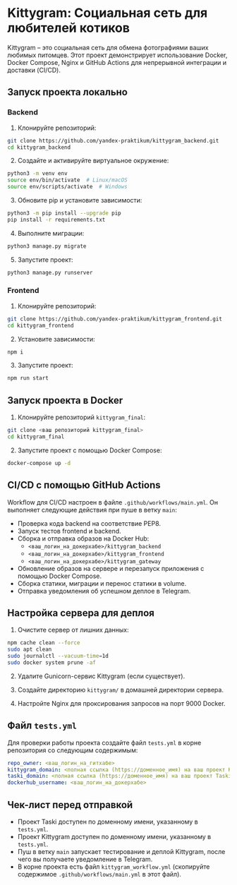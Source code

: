 # Kittygram: Социальная сеть для любителей котиков

Kittygram – это социальная сеть для обмена фотографиями ваших любимых питомцев. Этот проект демонстрирует использование Docker, Docker Compose, Nginx и GitHub Actions для непрерывной интеграции и доставки (CI/CD).

## Запуск проекта локально

### Backend

1. Клонируйте репозиторий:

```bash
git clone https://github.com/yandex-praktikum/kittygram_backend.git
cd kittygram_backend
```

2. Создайте и активируйте виртуальное окружение:

```bash
python3 -m venv env
source env/bin/activate  # Linux/macOS
source env/scripts/activate  # Windows
```

3. Обновите pip и установите зависимости:

```bash
python3 -m pip install --upgrade pip
pip install -r requirements.txt
```

4. Выполните миграции:

```bash
python3 manage.py migrate
```

5. Запустите проект:

```bash
python3 manage.py runserver
```

### Frontend

1. Клонируйте репозиторий:

```bash
git clone https://github.com/yandex-praktikum/kittygram_frontend.git
cd kittygram_frontend
```

2. Установите зависимости:

```bash
npm i
```

3. Запустите проект:

```bash
npm run start
```

## Запуск проекта в Docker

1. Клонируйте репозиторий `kittygram_final`:

```bash
git clone <ваш репозиторий kittygram_final>
cd kittygram_final
```

2. Запустите проект с помощью Docker Compose:

```bash
docker-compose up -d
```

## CI/CD с помощью GitHub Actions

Workflow для CI/CD настроен в файле `.github/workflows/main.yml`.  Он выполняет следующие действия при пуше в ветку `main`:

* Проверка кода backend на соответствие PEP8.
* Запуск тестов frontend и backend.
* Сборка и отправка образов на Docker Hub:
    * `<ваш_логин_на_докерхабе>/kittygram_backend`
    * `<ваш_логин_на_докерхабе>/kittygram_frontend`
    * `<ваш_логин_на_докерхабе>/kittygram_gateway`
* Обновление образов на сервере и перезапуск приложения с помощью Docker Compose.
* Сборка статики, миграции и перенос статики в volume.
* Отправка уведомления об успешном деплое в Telegram.

## Настройка сервера для деплоя

1. Очистите сервер от лишних данных:

```bash
npm cache clean --force
sudo apt clean
sudo journalctl --vacuum-time=1d
sudo docker system prune -af
```

2. Удалите Gunicorn-сервис Kittygram (если существует).

3. Создайте директорию `kittygram/` в домашней директории сервера.

4. Настройте Nginx для проксирования запросов на порт 9000 Docker.

## Файл `tests.yml`

Для проверки работы проекта создайте файл `tests.yml` в корне репозитория со следующим содержимым:

```yaml
repo_owner: <ваш_логин_на_гитхабе>
kittygram_domain: <полная ссылка (https://доменное_имя) на ваш проект Kittygram>
taski_domain: <полная ссылка (https://доменное_имя) на ваш проект Taski>
dockerhub_username: <ваш_логин_на_докерхабе>
```

## Чек-лист перед отправкой

* Проект Taski доступен по доменному имени, указанному в `tests.yml`.
* Проект Kittygram доступен по доменному имени, указанному в `tests.yml`.
* Пуш в ветку `main` запускает тестирование и деплой Kittygram, после чего вы получаете уведомление в Telegram.
* В корне проекта есть файл `kittygram_workflow.yml` (скопируйте содержимое `.github/workflows/main.yml` в этот файл).
